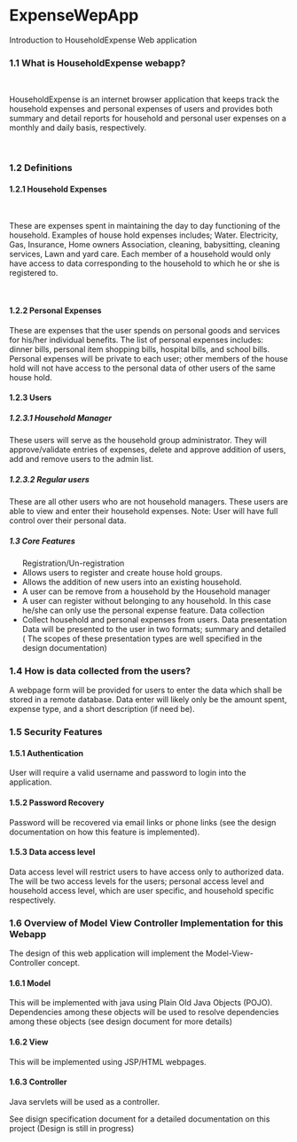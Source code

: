 # ExpenseWepApp
Introduction to HouseholdExpense Web application

<h3> 1.1	What is HouseholdExpense webapp? </h3> <br>
<p> HouseholdExpense is an internet browser application that keeps track the household expenses and personal expenses of users and provides both summary and detail reports for household and personal user expenses on a monthly and daily basis, respectively.</p> <br>  

<h3> 1.2	Definitions </h3> 

<h4> 1.2.1	Household Expenses </h4> <br>
<p> These are expenses spent in maintaining the day to day functioning of the household. Examples of house hold expenses includes; Water. Electricity, Gas, Insurance, Home owners Association, cleaning, babysitting, cleaning services, Lawn and yard care.   
Each member of a household would only have access to data corresponding to the household to which he or she is registered to. </p> <br>

<h4> 1.2.2	Personal Expenses </h4> 
<p> These are expenses that the user spends on personal goods and services for his/her individual benefits. The list of personal expenses includes: dinner bills, personal item shopping bills, hospital bills, and school bills.
Personal expenses will be private to each user; other members of the house hold will not have access to the personal data of other users of the same house hold. </p>

<h4> 1.2.3	Users </h4> 
<h5> 1.2.3.1	Household Manager </h5> 
<p> These users will serve as the household group administrator. They will approve/validate entries of expenses, delete and approve addition of users, add and remove users to the admin list. <p>  
<h5> 1.2.3.2	Regular users </h5> 
These are all other users who are not household managers. These users are able to view and enter their household expenses.
Note: User will have full control over their personal data. 
<h5> 1.3	Core Features </h5> 
<ul> Registration/Un-registration 
    <li> Allows users to register and create house hold groups. </li>
    <li> Allows the addition of new users into an existing household. </li>
    <li> A user can be remove from a household by the Household manager </li>
    <li> A user can register without belonging to any household. In this case he/she can only use the personal expense feature. 
Data collection  </li>
    <li> Collect household and personal expenses from users.
Data presentation </li>
    <il> Data will be presented to the user in two formats; summary and detailed ( The scopes of these presentation types are well specified in the design documentation) </li>
</ul> 

<h3> 1.4	How is data collected from the users? </h3>
A webpage form will be provided for users to enter the data which shall be stored in a remote database. Data enter will likely only be the amount spent, expense type, and a short description (if need be). 
<h3> 1.5	Security Features </h3> 
<h4> 1.5.1	Authentication </h4>
User will require a valid username and password to login into the application.
<h4> 1.5.2	Password Recovery </h4>
Password will be recovered via email links or phone links (see the design documentation on how this feature is implemented). 
<h4> 1.5.3	Data access level </h4>
<p> Data access level will restrict users to have access only to authorized data. The will be two access levels for the users; personal access level and household access level, which are user specific, and household specific respectively. </p>

<h3> 1.6	Overview of Model View Controller Implementation for this Webapp </h3>
The design of this web application will implement the Model-View-Controller concept. 
<h4> 1.6.1	Model </h4>
This will be implemented with java using Plain Old Java Objects (POJO). Dependencies among these objects will be used to resolve dependencies among these objects (see design document for more details) 
<h4> 1.6.2	View  </h4>
This will be implemented using JSP/HTML webpages. 
<h4> 1.6.3	Controller </h4>
Java servlets will be used as a controller. 

See disign specification document for a detailed documentation on this project (Design is still in progress) 

